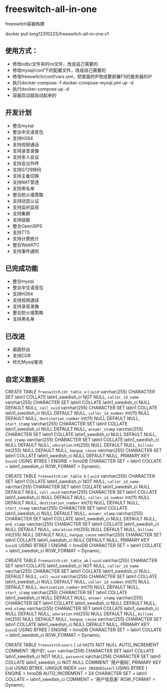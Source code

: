 # freeswitch-all-in-one
freeswitch容器构建

docker pull long12310225/freeswitch-all-in-one:v1

## 使用方式：
+ 修改odbc文件夹的ini文件，改成自己需要的
+ 修改mysql/conf下的配置文件，改成自己需要的
+ 修改freeswitch/conf/vars.xml，把里面的IP改成要部署FS的服务器的IP
+ 执行docker-compose -f docker-compose-mysql.yml up -d
+ 执行docker-compose up -d
+ 容器启动就自动起来的

## 开发计划
+ 整合mysql
+ 整合中文语音包
+ 支持H264
+ 支持视频通话
+ 支持录音录像
+ 支持多人会议
+ 支持会议外呼
+ 支持G729转码
+ 支持主备切换
+ 支持NAT穿透
+ 支持黑名单
+ 整合防火墙策略
+ 支持动态认证
+ 支持监听监视
+ 支持集群
+ 支持级联
+ 整合OpenSIPS
+ 支持TTS
+ 支持计费统计
+ 整合WebRTC
+ 支持事件通知

## 已完成功能

+ 整合mysql
+ 整合中文语音包
+ 支持H264
+ 支持视频通话
+ 支持录音录像
+ 整合防火墙策略
+ 支持黑名单

## 已改进
+ 画面秒出
+ 支持CDR
+ 优化Mysql查询

## 自定义数据表

CREATE TABLE `freeswitch`.`cdr_table_a`  (
  `uuid` varchar(255) CHARACTER SET latin1 COLLATE latin1_swedish_ci NOT NULL,
  `caller_id_name` varchar(255) CHARACTER SET latin1 COLLATE latin1_swedish_ci NULL DEFAULT NULL,
  `call_uuid` varchar(255) CHARACTER SET latin1 COLLATE latin1_swedish_ci NULL DEFAULT NULL,
  `caller_id_number` int(11) NULL DEFAULT NULL,
  `destination_number` int(11) NULL DEFAULT NULL,
  `start_stamp` varchar(255) CHARACTER SET latin1 COLLATE latin1_swedish_ci NULL DEFAULT NULL,
  `answer_stamp` varchar(255) CHARACTER SET latin1 COLLATE latin1_swedish_ci NULL DEFAULT NULL,
  `end_stamp` varchar(255) CHARACTER SET latin1 COLLATE latin1_swedish_ci NULL DEFAULT NULL,
  `uduration` int(255) NULL DEFAULT NULL,
  `billsec` int(255) NULL DEFAULT NULL,
  `hangup_cause` varchar(255) CHARACTER SET latin1 COLLATE latin1_swedish_ci NULL DEFAULT NULL,
  PRIMARY KEY (`uuid`) USING BTREE
) ENGINE = InnoDB CHARACTER SET = latin1 COLLATE = latin1_swedish_ci ROW_FORMAT = Dynamic;

CREATE TABLE `freeswitch`.`cdr_table_b`  (
  `uuid` varchar(255) CHARACTER SET latin1 COLLATE latin1_swedish_ci NOT NULL,
  `caller_id_name` varchar(255) CHARACTER SET latin1 COLLATE latin1_swedish_ci NULL DEFAULT NULL,
  `call_uuid` varchar(255) CHARACTER SET latin1 COLLATE latin1_swedish_ci NULL DEFAULT NULL,
  `caller_id_number` int(11) NULL DEFAULT NULL,
  `destination_number` int(11) NULL DEFAULT NULL,
  `start_stamp` varchar(255) CHARACTER SET latin1 COLLATE latin1_swedish_ci NULL DEFAULT NULL,
  `answer_stamp` varchar(255) CHARACTER SET latin1 COLLATE latin1_swedish_ci NULL DEFAULT NULL,
  `end_stamp` varchar(255) CHARACTER SET latin1 COLLATE latin1_swedish_ci NULL DEFAULT NULL,
  `uduration` int(255) NULL DEFAULT NULL,
  `billsec` int(255) NULL DEFAULT NULL,
  `hangup_cause` varchar(255) CHARACTER SET latin1 COLLATE latin1_swedish_ci NULL DEFAULT NULL,
  PRIMARY KEY (`uuid`) USING BTREE
) ENGINE = InnoDB CHARACTER SET = latin1 COLLATE = latin1_swedish_ci ROW_FORMAT = Dynamic;

CREATE TABLE `freeswitch`.`cdr_table_ab`  (
  `uuid` varchar(255) CHARACTER SET latin1 COLLATE latin1_swedish_ci NOT NULL,
  `caller_id_name` varchar(255) CHARACTER SET latin1 COLLATE latin1_swedish_ci NULL DEFAULT NULL,
  `call_uuid` varchar(255) CHARACTER SET latin1 COLLATE latin1_swedish_ci NULL DEFAULT NULL,
  `caller_id_number` int(11) NULL DEFAULT NULL,
  `destination_number` int(11) NULL DEFAULT NULL,
  `start_stamp` varchar(255) CHARACTER SET latin1 COLLATE latin1_swedish_ci NULL DEFAULT NULL,
  `answer_stamp` varchar(255) CHARACTER SET latin1 COLLATE latin1_swedish_ci NULL DEFAULT NULL,
  `end_stamp` varchar(255) CHARACTER SET latin1 COLLATE latin1_swedish_ci NULL DEFAULT NULL,
  `uduration` int(255) NULL DEFAULT NULL,
  `billsec` int(255) NULL DEFAULT NULL,
  `hangup_cause` varchar(255) CHARACTER SET latin1 COLLATE latin1_swedish_ci NULL DEFAULT NULL,
  PRIMARY KEY (`uuid`) USING BTREE
) ENGINE = InnoDB CHARACTER SET = latin1 COLLATE = latin1_swedish_ci ROW_FORMAT = Dynamic;


CREATE TABLE `freeswitch`.`users`  (
  `id` int(11) NOT NULL AUTO_INCREMENT COMMENT '用户ID',
  `user` varchar(256) CHARACTER SET latin1 COLLATE latin1_swedish_ci NOT NULL,
  `password` varchar(256) CHARACTER SET latin1 COLLATE latin1_swedish_ci NOT NULL COMMENT '用户密码',
  PRIMARY KEY (`id`) USING BTREE,
  UNIQUE INDEX `user_UNIQUE`(`user`) USING BTREE
) ENGINE = InnoDB AUTO_INCREMENT = 24 CHARACTER SET = latin1 COLLATE = latin1_swedish_ci COMMENT = '用户信息表' ROW_FORMAT = Dynamic;
